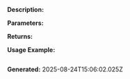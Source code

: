 
## 

**Description:** 

**Parameters:**


**Returns:** 

**Usage Example:**
```typescript

```

**Generated:** 2025-08-24T15:06:02.025Z
